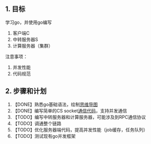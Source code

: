 ## 1. 目标
学习go，并使用go编写
1. 客户端C
2. 中转服务器S
3. 计算服务器（集群）

注意事项：
1. 并发性能
2. 代码规范

## 2. 步骤和计划
1. 【DONE】熟悉go基础语法，绘制[思维导图](./go_xmind.pdf)
2. 【DONE】编写简单的CS socket[通信代码](./simple_cs_go_v1.0.png)，支持并发通信
3. 【TODO】编写中转服务器和计算服务器，可能涉及到RPC通信协议
4. 【TODO】调通整个链路
5. 【TODO】优化服务器端代码，提高并发性能（job缓存，任务队列）
6. 【TODO】测试现有go并发框架
